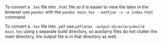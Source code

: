 To convert a `.tex` file into `.html` file so it is easier to view the latex in the browser use `pandoc` with the `pandoc main.tex --mathjax -s -o index.html` command.

To convert a `.tex` file into `.pdf` use `pdflatex -output-directory=build main.tex` using s separate build directory, so auxilarry files do not clutter the main directory, the output file is in that directory as well.
